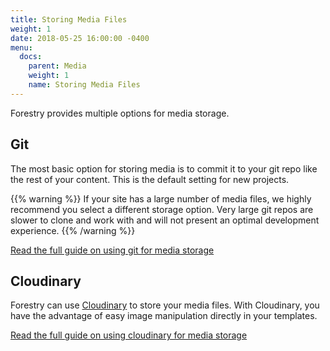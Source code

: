 ```yaml
---
title: Storing Media Files
weight: 1
date: 2018-05-25 16:00:00 -0400
menu:
  docs:
    parent: Media
    weight: 1
    name: Storing Media Files
---
```


Forestry provides multiple options for media storage.

## Git

The most basic option for storing media is to commit it to your git repo like the rest of your content. This is the default setting for new projects.

{{% warning %}}
If your site has a large number of media files, we highly recommend you select a different storage option. Very large git repos are slower to clone and work with and will not present an optimal development experience.
{{% /warning %}}

[Read the full guide on using git for media storage](/docs/media/git)

## Cloudinary

Forestry can use [Cloudinary](https://cloudinary.com/) to store your media files. With Cloudinary, you have the advantage of easy image manipulation directly in your templates.

[Read the full guide on using cloudinary for media storage](/docs/media/cloudinary)